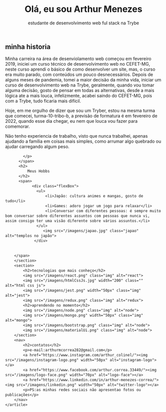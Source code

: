 <!DOCTYPE html>
<html lang="en">
<head>
    <meta charset="UTF-8">
    <meta http-equiv="X-UA-Compatible" content="IE=edge">
    <meta name="viewport" content="width=device-width, initial-scale=1.0">
    <title>readme</title>
    <link rel="stylesheet" type="text/css" href="/css/css.css" media="screen" />
</head>
<body>
    <header>
      <h1>Olá, eu sou Arthur Menezes</h1>
      <p>estudante de desenvolvimento web ful stack na Trybe</p>
    </header>
    <article>
        <section>
          <h2>minha historia</h2>
          <span>
            <p>
                Minha carreira na área de desenviolamento web começou em fevereiro 2019, iniciei um curso técnico de desenvolvimento web no CEFET-MG, neste curso aprendi o básico de como desenvolver um site, mas, o curso era muito parado, com conteúdos um pouco desnecessários. Depois de alguns meses de pandemia, tomei a maior decisão da minha vida, iniciar um curso de desenvolvimento web na Trybe, geralmente, quando vou tomar alguma decisão, gosto de pensar em todas as alternativas, desde a mais lógica ate a mais louca, infelizmente, acabei saindo do CEFET-MG, pois com a Trybe, tudo ficaria mais difícil.
            </p>
            <p>
                Hoje, em me orgulho de dizer que sou um Tryber, estou na mesma turma que comecei,  turma-10-tribo-b, a previsão de formatura é  em fevereiro de 2022, quando esse dia chegar, eu nem que louca vou fazer para comemorar.
            </p>
            <p>
                Não tenho experiencia de trabalho, visto que nunca trabalhei, apenas ajudando a família em coisas mais simples, como arrumar algo quebrado ou ajudar carregando algum peso.

            </p>
          </span>
          <h2>
              Meus Hobbs
          </h2>
          <span>
                <div class="flexBox">
                  <ul>
                      <li>Japão: cultura animes e mangas, gosto de tudo</li>
                      <li>Games: adoro jogar um jogo para relaxar</li>
                      <li>Conversar com diferentes pessoas: é sempre muito bom conversar sobre diferentes assuntos com pessoas que nunca vi, assim consigo ter uma visão diferente sobre vários assuntos.</li>
                  </ul>
                     <img src="/imagens/japao.jpg" class="japao" alt="templos no japão">
                 </div>
                
        
        </span>
        </section>
        <section>
            <h2>tecnologias que mais conheço</h2>
            <img src="/imagens/react.png" class="img" alt="react">
            <img src="/imagens/htmlCssJs.jpg" width="200" class="" alt="html css js">
            <img src="/imagens/jest.png" width="50px" class="img" alt="jest">
            <img src="/imagens/redux.png" class="img" alt="redux">
            <h2>aprendendo no momento</h2>
            <img src="/imagens/node.png" class="img" alt="node">
            <img src="/imagens/mongo.png" width="50px" class="img" alt="mongo">
            <img src="/imagens/bootstrap.png" class="img" alt="node">
            <img src="/imagens/materialUi.png" class="img" alt="node">
        </section>
        <nav>
            <h2>contatos</h2>
            <p>e-mail:arthurmcorrea282@gmail.com</p>
            <a href="https://www.instagram.com/arthur_colinel/"><img src="/imagens/instagram-logo.png" width="50px" alt="instagram-logo"></a>
            <a href="https://www.facebook.com/arthur.correa.33449/"><img src="/imagens/logo-face.png" width="70px" alt="logo-face"></a>
            <a href="https://www.linkedin.com/in/arthur-menezes-correa/"><img src="/imagens/linkedin.png" width="50px" alt="twitter-logo"></a>
            <p>PS:as minhas redes sociais não apresentao fotos ou publicações</p>
        </nav>
    </article>
</body>
</html>